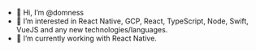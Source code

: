 - 👋 Hi, I’m @domness
- 👀 I’m interested in React Native, GCP, React, TypeScript, Node, Swift, VueJS and any new technologies/languages.
- 🌱 I’m currently working with React Native.

<!---
domness/domness is a ✨ special ✨ repository because its `README.md` (this file) appears on your GitHub profile.
You can click the Preview link to take a look at your changes.
--->
